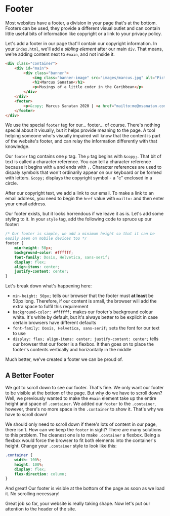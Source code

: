 # Footer

Most websites have a footer, a division in your page that's at the bottom. Footers can be used, they provide a different visual outlet and can contain little useful bits of information like copyright or a link to your privacy policy.

Let's add a footer in our page that'll contain our copyright information. In your `index.html`, we'll add a *sibling element* after our main `div`. That means, we're adding content next to `#main`, and not inside it.

```html
<div class="container">
    <div id="main">
        <div class="banner">
            <img class="banner-image" src="images/marcus.jpg" alt="Picture of me" width="300px">
            <h1>Marcus Sanatan</h1>
            <p>Musings of a little coder in the Caribbean</p>
        </div>
    </div>
    <footer>
        <p>&copy; Marcus Sanatan 2020 | <a href="mailto:me@msanatan.com">me@msanatan.com</a></p>
    </footer>
</div>
```

We use the special `footer` tag for our... footer... of course. There's nothing special about it visually, but it helps provide meaning to the page. A tool helping someone who's visually impaired will know that the content is part of the website's footer, and can relay the information differently with that knowledge.

Our `footer` tag contains one `p` tag. The `p` tag begins with `&copy;`. That bit of text is called a character reference. You can tell a character reference because it begins with `&` and ends with `;`. Character references are used to dispaly symbols that won't ordinarily appear on our keyboard or be formed with letters. `&copy;` displays the copyright symbol \- a "c" enclosed in a circle.

After our copyright text, we add a link to our email. To make a link to an email address, you need to begin the `href` value with `mailto:` and then enter your email address.

Our footer exists, but it looks horrendous if we leave it as is. Let's add some styling to it. In your `style` tag, add the following code to spruce up our footer:

```css
/* Our footer is simple, we add a minimum height so that it can be
easily seen on mobile devices too */
footer {
    min-height: 50px;
    background-color: #ffffff;
    font-family: Dosis, Helvetica, sans-serif;
    display: flex;
    align-items: center;
    justify-content: center;
}
```

Let's break down what's happening here:

* `min-height: 50px;` tells our browser that the footer must **at least** be 50px long. Therefore, if our content is small, the browser will add the extra space to fulfil this requirement
* `background-color: #ffffff;` makes our footer's background colour white. It's white by default, but it's always better to be explicit in case certain browsers have different defaults
* `font-family: Dosis, Helvetica, sans-serif;` sets the font for our text to use
* `display: flex; align-items: center; justify-content: center;` tells our browser that our footer is a flexbox. It then goes on to place the footer's contents vertically and horizontally in the middle

Much better, we've created a footer we can be proud of.

## A Better Footer

We got to scroll down to see our footer. That's fine. We only want our footer to be visible at the bottom of the page. But why do we have to scroll down? Well, we previously wanted to make the `#main` element take up the entire height and space of `.container`. We added our `footer` to the `.container`, however, there's no more space in the `.container` to show it. That's why we have to scroll down!

We should only need to scroll down if there's lots of content in our page, there isn't. How can we keep the `footer` in sight? There are many solutions to this problem. The cleanest one is to make `.container` a flexbox. Being a flexbox would force the browser to fit both elements into the container's height. Change your `.container` style to look like this:

```css
.container {
    width: 100%;
    height: 100%;
    display: flex;
    flex-direction: column;
}
```

And great! Our footer is visible at the bottom of the page as soon as we load it. No scrolling necessary!

Great job so far, your website is really taking shape. Now let's put our attention to the header of the site.
